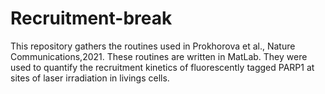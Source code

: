 # Recruitment-break

This repository gathers the routines used in Prokhorova et al., Nature Communications,2021. These routines are written in MatLab. They were used to quantify the recruitment kinetics of fluorescently tagged PARP1 at sites of laser irradiation in livings cells. 
